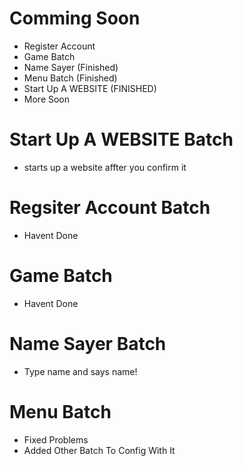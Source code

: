 # Comming Soon
* Register Account
* Game Batch
* Name Sayer (Finished)
* Menu Batch (Finished)
* Start Up A WEBSITE (FINISHED)
* More Soon

# Start Up A WEBSITE Batch
* starts up a website affter you confirm it

# Regsiter Account Batch
* Havent Done

# Game Batch
* Havent Done

# Name Sayer Batch
* Type name and says name!

# Menu Batch
* Fixed Problems
* Added Other Batch To Config With It


